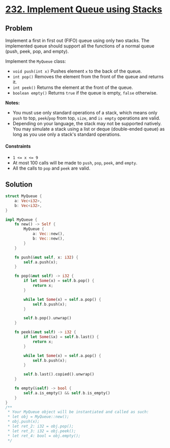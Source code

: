 # [232. Implement Queue using Stacks](https://leetcode.com/problems/implement-queue-using-stacks/)

## Problem

Implement a first in first out (FIFO) queue using only two stacks. The
implemented queue should support all the functions of a normal queue (push,
peek, pop, and empty).

Implement the `MyQueue` class:

* `void push(int x)` Pushes element `x` to the back of the queue.
* `int pop()` Removes the element from the front of the queue and returns it.
* `int peek()` Returns the element at the front of the queue.
* `boolean empty()` Returns `true` if the queue is empty, `false` otherwise.

**Notes:**

* You must use only standard operations of a stack, which means only `push` to
  top, `peek`/`pop` from top, `size`, and `is empty` operations are valid.
* Depending on your language, the stack may not be supported natively. You may
  simulate a stack using a list or deque (double-ended queue) as long as you use
  only a stack's standard operations.

#### Constraints

* `1 <= x <= 9`
* At most 100 calls will be made to `push`, `pop`, `peek`, and `empty`.
* All the calls to `pop` and `peek` are valid.

## Solution

```rust
struct MyQueue {
    a: Vec<i32>,
    b: Vec<i32>,
}

impl MyQueue {
    fn new() -> Self {
        MyQueue {
            a: Vec::new(),
            b: Vec::new(),
        }
    }

    fn push(&mut self, x: i32) {
        self.a.push(x);
    }

    fn pop(&mut self) -> i32 {
        if let Some(x) = self.b.pop() {
            return x;
        }

        while let Some(x) = self.a.pop() {
            self.b.push(x);
        }

        self.b.pop().unwrap()
    }

    fn peek(&mut self) -> i32 {
        if let Some(&x) = self.b.last() {
            return x;
        }

        while let Some(x) = self.a.pop() {
            self.b.push(x);
        }

        self.b.last().copied().unwrap()
    }

    fn empty(&self) -> bool {
        self.a.is_empty() && self.b.is_empty()
    }
}
/**
 * Your MyQueue object will be instantiated and called as such:
 * let obj = MyQueue::new();
 * obj.push(x);
 * let ret_2: i32 = obj.pop();
 * let ret_3: i32 = obj.peek();
 * let ret_4: bool = obj.empty();
 */
```